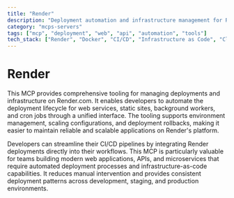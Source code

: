 ```yaml
---
title: "Render"
description: "Deployment automation and infrastructure management for Render.com services."
category: "mcps-servers"
tags: ["mcp", "deployment", "web", "api", "automation", "tools"]
tech_stack: ["Render", "Docker", "CI/CD", "Infrastructure as Code", "Cloud Deployment"]
---
```


# Render

This MCP provides comprehensive tooling for managing deployments and infrastructure on Render.com. It enables developers to automate the deployment lifecycle for web services, static sites, background workers, and cron jobs through a unified interface. The tooling supports environment management, scaling configurations, and deployment rollbacks, making it easier to maintain reliable and scalable applications on Render's platform.

Developers can streamline their CI/CD pipelines by integrating Render deployments directly into their workflows. This MCP is particularly valuable for teams building modern web applications, APIs, and microservices that require automated deployment processes and infrastructure-as-code capabilities. It reduces manual intervention and provides consistent deployment patterns across development, staging, and production environments.
